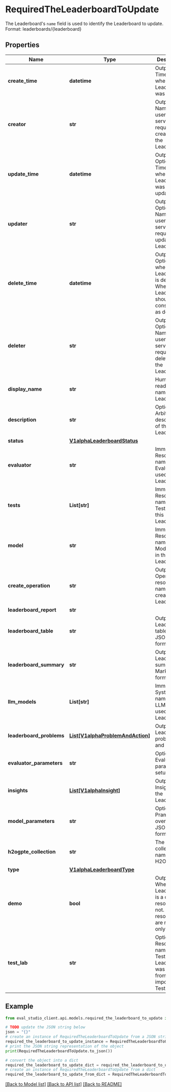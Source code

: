 # RequiredTheLeaderboardToUpdate

The Leaderboard's `name` field is used to identify the Leaderboard to update. Format: leaderboards/{leaderboard}

## Properties

Name | Type | Description | Notes
------------ | ------------- | ------------- | -------------
**create_time** | **datetime** | Output only. Timestamp when the Leaderboard was created. | [optional] [readonly] 
**creator** | **str** | Output only. Name of the user or service that requested creation of the Leaderboard. | [optional] [readonly] 
**update_time** | **datetime** | Output only. Optional. Timestamp when the Leaderboard was last updated. | [optional] [readonly] 
**updater** | **str** | Output only. Optional. Name of the user or service that requested update of the Leaderboard. | [optional] [readonly] 
**delete_time** | **datetime** | Output only. Optional. Set when the Leaderboard is deleted. When set Leaderboard should be considered as deleted. | [optional] [readonly] 
**deleter** | **str** | Output only. Optional. Name of the user or service that requested deletion of the Leaderboard. | [optional] [readonly] 
**display_name** | **str** | Human readable name of the Leaderboard. | [optional] 
**description** | **str** | Optional. Arbitrary description of the Leaderboard. | [optional] 
**status** | [**V1alphaLeaderboardStatus**](V1alphaLeaderboardStatus.md) |  | [optional] 
**evaluator** | **str** | Immutable. Resource name of the Evaluator used in this Leaderboard. | [optional] 
**tests** | **List[str]** | Immutable. Resource names of the Tests used in this Leaderboard. | [optional] 
**model** | **str** | Immutable. Resource name of the Model used in this Leaderboard. | [optional] 
**create_operation** | **str** | Output only. Operation resource name that created this Leaderboard. | [optional] [readonly] 
**leaderboard_report** | **str** |  | [optional] 
**leaderboard_table** | **str** | Output only. Leaderboard table in JSON format. | [optional] [readonly] 
**leaderboard_summary** | **str** | Output only. Leaderboard summary in Markdown format. | [optional] [readonly] 
**llm_models** | **List[str]** | Immutable. System names of the LLM models used in this Leaderboard. | [optional] 
**leaderboard_problems** | [**List[V1alphaProblemAndAction]**](V1alphaProblemAndAction.md) | Output only. Leaderboard problems and actions. | [optional] [readonly] 
**evaluator_parameters** | **str** | Optional. Evaluator parameters setup. | [optional] 
**insights** | [**List[V1alphaInsight]**](V1alphaInsight.md) | Output only. Insights from the Leaderboard. | [optional] [readonly] 
**model_parameters** | **str** | Optional. Prameters overrides in JSON format. | [optional] 
**h2ogpte_collection** | **str** | The existing collection name in H2OGPTe. | [optional] 
**type** | [**V1alphaLeaderboardType**](V1alphaLeaderboardType.md) |  | [optional] 
**demo** | **bool** | Output only. Whether the Leaderboard is a demo resource or not. Demo resources are read only. | [optional] [readonly] 
**test_lab** | **str** | Optional. Resource name of the TestLab if Leaderboard was created from a imported TestLab. | [optional] 

## Example

```python
from eval_studio_client.api.models.required_the_leaderboard_to_update import RequiredTheLeaderboardToUpdate

# TODO update the JSON string below
json = "{}"
# create an instance of RequiredTheLeaderboardToUpdate from a JSON string
required_the_leaderboard_to_update_instance = RequiredTheLeaderboardToUpdate.from_json(json)
# print the JSON string representation of the object
print(RequiredTheLeaderboardToUpdate.to_json())

# convert the object into a dict
required_the_leaderboard_to_update_dict = required_the_leaderboard_to_update_instance.to_dict()
# create an instance of RequiredTheLeaderboardToUpdate from a dict
required_the_leaderboard_to_update_from_dict = RequiredTheLeaderboardToUpdate.from_dict(required_the_leaderboard_to_update_dict)
```
[[Back to Model list]](../README.md#documentation-for-models) [[Back to API list]](../README.md#documentation-for-api-endpoints) [[Back to README]](../README.md)


